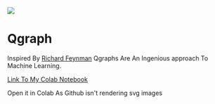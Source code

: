![](https://img.shields.io/static/v1?label=Phase&message=In%20Development&color=blueviolet&style=flat&logo=appveyor)

# Qgraph
Inspired By [Richard Feynman](https://en.wikipedia.org/wiki/Richard_Feynman) Qgraphs Are An Ingenious approach To Machine Learning.

[Link To My Colab Notebook](https://colab.research.google.com/drive/1F1hQjbM4gV7kSOIXg-lPkTxHvwdn0XSH#scrollTo=MqYF41qfzGQ3)

Open it in Colab As Github isn't rendering svg images
